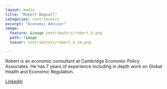 ```yaml
---
layout: media
title: "Robert Bagnall"
categories: contributors
excerpt: "Economic Advisor"
image:
  feature: &image contributors/robert_b.png
  path: *image
  teaser: contributors/robert_b_sm.png

---
```


Robert is an economic consultant at Cambridge Economic Policy Associates. He has 7 years of experience including in depth work on Global Health and Economic Regulation.

[Linkedin](https://www.linkedin.com/in/robert-bagnall-0b033163/)
